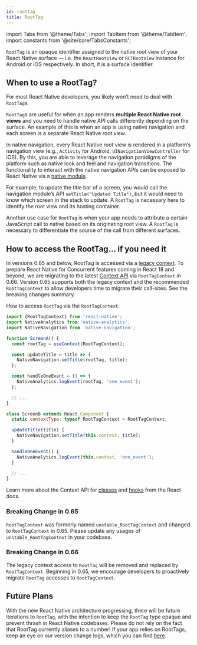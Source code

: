 ```yaml
---
id: roottag
title: RootTag
---
```


import Tabs from '@theme/Tabs'; import TabItem from '@theme/TabItem'; import constants from '@site/core/TabsConstants';

`RootTag` is an opaque identifier assigned to the native root view of your React Native surface — i.e. the `ReactRootView` or `RCTRootView` instance for Android or iOS respectively. In short, it is a surface identifier.

## When to use a RootTag?

For most React Native developers, you likely won’t need to deal with `RootTag`s.

`RootTag`s are useful for when an app renders **multiple React Native root views** and you need to handle native API calls differently depending on the surface. An example of this is when an app is using native navigation and each screen is a separate React Native root view.

In native navigation, every React Native root view is rendered in a platform’s navigation view (e.g., `Activity` for Android, `UINavigationViewController` for iOS). By this, you are able to leverage the navigation paradigms of the platform such as native look and feel and navigation transitions. The functionality to interact with the native navigation APIs can be exposed to React Native via a [native module](https://reactnative.dev/docs/next/native-modules-intro).

For example, to update the title bar of a screen, you would call the navigation module’s API `setTitle("Updated Title")`, but it would need to know which screen in the stack to update. A `RootTag` is necessary here to identify the root view and its hosting container.

Another use case for `RootTag` is when your app needs to attribute a certain JavaScript call to native based on its originating root view. A `RootTag` is necessary to differentiate the source of the call from different surfaces.

## How to access the RootTag... if you need it

In versions 0.65 and below, RootTag is accessed via a [legacy context](https://github.com/facebook/react-native/blob/v0.64.1/Libraries/ReactNative/AppContainer.js#L56). To prepare React Native for Concurrent features coming in React 18 and beyond, we are migrating to the latest [Context API](https://reactjs.org/docs/context.html#api) via `RootTagContext` in 0.66. Version 0.65 supports both the legacy context and the recommended `RootTagContext` to allow developers time to migrate their call-sites. See the breaking changes summary.

How to access `RootTag` via the `RootTagContext`.

```js
import {RootTagContext} from 'react-native';
import NativeAnalytics from 'native-analytics';
import NativeNavigation from 'native-navigation';

function ScreenA() {
  const rootTag = useContext(RootTagContext);

  const updateTitle = title => {
    NativeNavigation.setTitle(rootTag, title);
  };

  const handleOneEvent = () => {
    NativeAnalytics.logEvent(rootTag, 'one_event');
  };

  // ...
}

class ScreenB extends React.Component {
  static contextType: typeof RootTagContext = RootTagContext;

  updateTitle(title) {
    NativeNavigation.setTitle(this.context, title);
  }

  handleOneEvent() {
    NativeAnalytics.logEvent(this.context, 'one_event');
  }

  // ...
}
```

Learn more about the Context API for [classes](https://reactjs.org/docs/context.html#classcontexttype) and [hooks](https://reactjs.org/docs/hooks-reference.html#usecontext) from the React docs.

### Breaking Change in 0.65

`RootTagContext` was formerly named `unstable_RootTagContext` and changed to `RootTagContext` in 0.65. Please update any usages of `unstable_RootTagContext` in your codebase.

### Breaking Change in 0.66

The legacy context access to `RootTag` will be removed and replaced by `RootTagContext`. Beginning in 0.65, we encourage developers to proactively migrate `RootTag` accesses to `RootTagContext`.

## Future Plans

With the new React Native architecture progressing, there will be future iterations to `RootTag`, with the intention to keep the `RootTag` type opaque and prevent thrash in React Native codebases. Please do not rely on the fact that RootTag currently aliases to a number! If your app relies on RootTags, keep an eye on our version change logs, which you can find [here](https://github.com/facebook/react-native/blob/main/CHANGELOG.md).